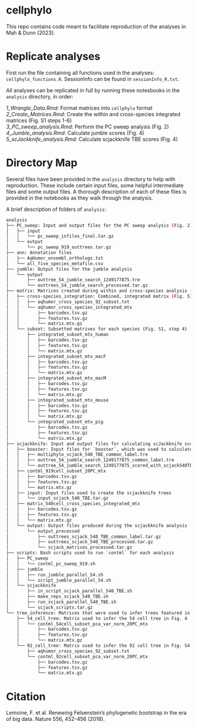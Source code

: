 # cellphylo

This repo contains code meant to facilitate reproduction of the analyses in Mah & Dunn (2023).  

# Replicate analyses
First run the file containing all functions used in the analyses: `cellphylo_functions.R`. SessionInfo can be found in `sessionInfo_R.txt`.  

All analyses can be replicated in full by running these notesbooks in the `analysis` directory, in order:  

*1_Wrangle_Data.Rmd*: Format matrices into `cellphylo` format  
*2_Create_Matrices.Rmd*: Create the within and cross-species integrated matrices (Fig. S1 steps 1-6)  
*3_PC_sweep_analysis.Rmd*: Perform the PC sweep analysis (Fig. 2)  
*4_Jumble_analysis.Rmd*: Calculate jumble scores (Fig. 4)  
*5_scJackknife_analysis.Rmd*: Calculate scjackknife TBE scores (Fig. 4)  

# Directory Map  
Several files have been provided in the `analysis` directory to help with reproduction. These include certain input files, some helpful intermediate files and some output files. A thorough description of each of these files is provided in the notebooks as they walk through the analysis.  

A brief description of folders of `analysis`:  

```bash
analysis
├── PC_sweep: Input and output files for the PC sweep analysis (Fig. 2)  
│   ├── input
│   │   └── pc_sweep_infiles_final.tar.gz
│   └── output
│       └── pc_sweep_919_outtrees.tar.gz
├── ann: Annotation files     
│   ├── AqHumor_ensembl_orthologs.txt
│   └── all_five_species_metafile.csv
├── jumble: Output files for the jumble analysis
│   └── output
│       ├── outtree_54_jumble_search_1249177875.tre
│       └── outtrees_54_jumble_search_processed.tar.gz
├── matrix: Matrices created during within and cross-species analysis (Fig. S1, steps 1-6)
│   ├── cross-species_integration: Combined, integrated matrix (Fig. S1, step 6)
│   │   ├── aqhumor_cross_species_92_subset.txt
│   │   └── aqhumor_cross_species_integrated_mtx
│   │       ├── barcodes.tsv.gz
│   │       ├── features.tsv.gz
│   │       └── matrix.mtx.gz
│   └── subset: Subsetted matrives for each species (Fig. S1, step 4)
│       ├── integrated_subset_mtx_human
│       │   ├── barcodes.tsv.gz
│       │   ├── features.tsv.gz
│       │   └── matrix.mtx.gz
│       ├── integrated_subset_mtx_macF
│       │   ├── barcodes.tsv.gz
│       │   ├── features.tsv.gz
│       │   └── matrix.mtx.gz
│       ├── integrated_subset_mtx_macM
│       │   ├── barcodes.tsv.gz
│       │   ├── features.tsv.gz
│       │   └── matrix.mtx.gz
│       ├── integrated_subset_mtx_mouse
│       │   ├── barcodes.tsv.gz
│       │   ├── features.tsv.gz
│       │   └── matrix.mtx.gz
│       └── integrated_subset_mtx_pig
│           ├── barcodes.tsv.gz
│           ├── features.tsv.gz
│           └── matrix.mtx.gz
├── scjackknife: Input and output files for calculating scJackknife scores  
│   ├── booster: Input files for `booster`, which was used to calculate TBE scores (Lemoine et al. 2018)  
│   │   ├── multiphylo_scjack_540_TBE_common_label.tre
│   │   ├── outtree_54_jumble_search_1249177875_common_label.tre
│   │   └── outtree_54_jumble_search_1249177875_scored_with_scjack540TBE.tre
│   ├── contml_919cell_subset_20PC_mtx
│   │   ├── barcodes.tsv.gz
│   │   ├── features.tsv.gz
│   │   └── matrix.mtx.gz
│   ├── input: Input files used to create the scjackknife trees  
│   │   └── input_scjack_540_TBE.tar.gz
│   ├── matrix_540cell_cross_species_integrated_mtx
│   │   ├── barcodes.tsv.gz
│   │   ├── features.tsv.gz
│   │   └── matrix.mtx.gz
│   └── output: Output files produced during the scjackknife analysis  
│       └── output_processed
│           ├── outtrees_scjack_540_TBE_common_label.tar.gz
│           ├── outtrees_scjack_540_TBE_processed.tar.gz
│           └── scjack_matrices_processed.tar.gz
├── scripts: Bash scripts used to run `contml` for each analysis  
│   ├── PC_sweep
│   │   └── contml_pc_sweep_919.sh
│   ├── jumble
│   │   ├── run_jumble_parallel_54.sh
│   │   └── script_jumble_parallel_54.sh
│   └── scjackknife
│       ├── in_script_scjack_parallel_540_TBE.sh
│       ├── make_reps_scjack_540_TBE.sh
│       ├── run_scjack_parallel_540_TBE.sh
│       └── scjack_scripts.tar.gz
└── tree_inference: Matrices that were used to infer trees featured in the paper 
    ├── 54_cell_tree: Matrix used to infer the 54 cell tree in Fig. 4
    │   └── contml_54cell_subset_pca_var_norm_20PC_mtx
    │       ├── barcodes.tsv.gz
    │       ├── features.tsv.gz
    │       └── matrix.mtx.gz
    └── 92_cell_tree: Matrix used to infer the 92 cell tree in Fig. S4
        ├── aqhumor_cross_species_92_subset.txt
        └── contml_92cell_subset_pca_var_norm_20PC_mtx
            ├── barcodes.tsv.gz
            ├── features.tsv.gz
            └── matrix.mtx.gz
```


# Citation  
Lemoine, F. et al. Renewing Felsenstein’s phylogenetic bootstrap in the era of big data. Nature 556, 452–456 (2018).
